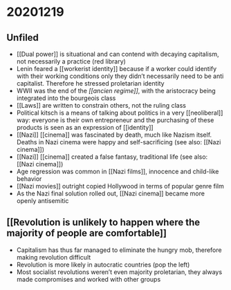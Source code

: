 # 20201219



<a id="org678bc2a"></a>

## Unfiled

-   [[Dual power]] is situational and can contend with decaying capitalism, not necessarily a practice (red library)
-   Lenin feared a [[workerist identity]] because if a worker could identify with their working conditions only they didn&rsquo;t necessarily need to be anti capitalist. Therefore he stressed proletarian identity
-   WWII was the end of the _[[ancien regime]]_, with the aristocracy being integrated into the bourgeois class
-   [[Laws]] are written to constrain others, not the ruling class
-   Political kitsch is a means of talking about politics in a very [[neoliberal]] way: everyone is their own entrepreneur and the purchasing of these products is seen as an expression of [[identity]]
-   [[Nazi]] [[cinema]] was fascinated by death, much like Nazism itself. Deaths in Nazi cinema were happy and self-sacrificing (see also: [[Nazi cinema]])
-   [[Nazi]] [[cinema]] created a false fantasy, traditional life (see also: [[Nazi cinema]])
-   Age regression was common in [[Nazi films]], innocence and child-like behavior
-   [[Nazi movies]] outright copied Hollywood in terms of popular genre film
-   As the Nazi final solution rolled out, [[Nazi cinema]] became more openly antisemitic


<a id="org55e554f"></a>

## [[Revolution is unlikely to happen where the majority of people are comfortable]]

-   Capitalism has thus far managed to eliminate the hungry mob, therefore making revolution difficult
-   Revolution is more likely in autocratic countries (pop the left)
-   Most socialist revolutions weren&rsquo;t even majority proletarian, they always made compromises and worked with other groups
